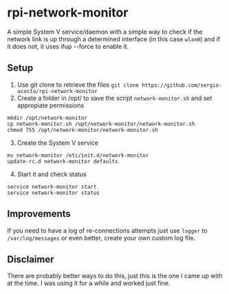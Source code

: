 # rpi-network-monitor
A simple System V service/daemon with a simple way to check if the network link is up through a determined interface (in this case `wlan0`) and if it does not, it uses ifup --force to enable it. 

## Setup
1. Use git clone to retrieve the files
`git clone https://github.com/sergio-acosta/rpi-network-monitor`
2. Create a folder in /opt/ to save the script `network-monitor.sh` and set appropiate permissions
```shell
mkdir /opt/network-monitor
cp network-monitor.sh /opt/network-monitor/network-monitor.sh
chmod 755 /opt/network-monitor/network-monitor.sh
```
3. Create the System V service
```
mv network-monitor /etc/init.d/network-monitor
update-rc.d network-monitor defaults
```
4. Start it and check status
```
service network-monitor start
service network-monitor status
```

## Improvements
If you need to have a log of re-connections attempts just use `logger` to `/var/log/messages` or even better, create your own custom log file.

## Disclaimer
There are probably better ways to do this, just this is the one I came up with at the time. I was using it for a while and worked just fine.

